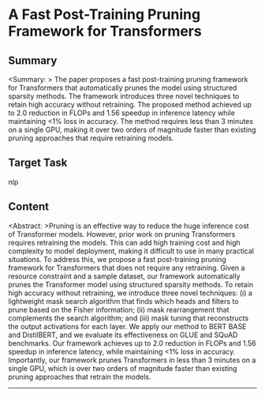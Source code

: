 # A Fast Post-Training Pruning Framework for Transformers

## Summary

<Summary: > The paper proposes a fast post-training pruning framework for Transformers that automatically prunes the model using structured sparsity methods. The framework introduces three novel techniques to retain high accuracy without retraining. The proposed method achieved up to 2.0 reduction in FLOPs and 1.56 speedup in inference latency while maintaining <1% loss in accuracy. The method requires less than 3 minutes on a single GPU, making it over two orders of magnitude faster than existing pruning approaches that require retraining models.


## Target Task

nlp

## Content

<Abstract: >Pruning is an effective way to reduce the huge inference cost of Transformer models. However, prior work on pruning Transformers requires retraining the models. This can add high training cost and high complexity to model deployment, making it difficult to use in many practical situations. To address this, we propose a fast post-training pruning framework for Transformers that does not require any retraining. Given a resource constraint and a sample dataset, our framework automatically prunes the Transformer model using structured sparsity methods. To retain high accuracy without retraining, we introduce three novel techniques: (i) a lightweight mask search algorithm that finds which heads and filters to prune based on the Fisher information; (ii) mask rearrangement that complements the search algorithm; and (iii) mask tuning that reconstructs the output activations for each layer. We apply our method to BERT BASE and DistilBERT, and we evaluate its effectiveness on GLUE and SQuAD benchmarks. Our framework achieves up to 2.0 reduction in FLOPs and 1.56 speedup in inference latency, while maintaining <1% loss in accuracy. Importantly, our framework prunes Transformers in less than 3 minutes on a single GPU, which is over two orders of magnitude faster than existing pruning approaches that retrain the models.



---

